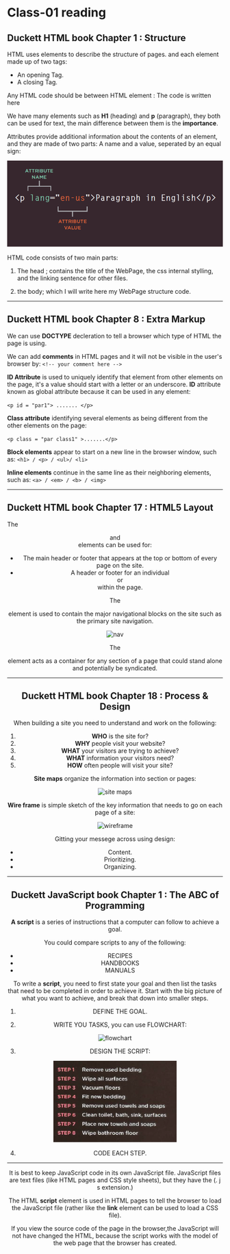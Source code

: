 # Class-01 reading

## Duckett HTML book Chapter 1 : Structure

HTML uses elements to describe the structure of pages. and each element made up of two tags:
* An opening Tag.
* A closing Tag.

Any HTML code should be between HTML element : <HTML> The code is written here </HTML>

We have many elements such as **H1** (heading) and **p** (paragraph), they both can be used for text, the main difference between them is the **importance**.

Attributes provide additional information about the contents of an element, and they are made of two parts: A name and a value, seperated by an equal sign:


<img src="class1-1.PNG" alt="Attributes" />
 


HTML code consists of two main parts:
1. The head ; contains the title of the WebPage, the css internal stylling, and the linking sentence for other files.

2. the body; which I will write here my WebPage structure code.

----

## Duckett HTML book Chapter 8 : Extra Markup

We can use **DOCTYPE** decleration to tell a browser which type of HTML the page is using.

We can add **comments** in HTML pages and it will not be visible in the user's browser by:
`<!-- your comment here -->` 

**ID Attribute** is used to uniquely identify that element from other elements on the page, it's a value should start with a letter or an underscore. **ID** attribute known as global attribute because it can be used in any element:

`<p id = "par1"> ....... </p>`

**Class attribute** identifying several elements as being different from the other elements on the page:

`<p class = "par class1" >.......</p>`

**Block elements** appear to start on a new line in the browser window, such as:
`<h1> / <p> / <ul>/ <li>`

**Inline elements** continue in the same line as their neighboring elements, such as:
`<a> / <em> / <b> / <img>`

----


## Duckett HTML book Chapter 17 : HTML5 Layout

The **<header>** and **<footer>** elements can be used for:
* The main header or footer that appears at the top or bottom of every page on the
site.
* A header or footer for an individual **<article>** or **<section>** within the page.

The **<nav>** element is used to contain the major navigational blocks on the site such as the primary site navigation.

<img src="=class1-2.PNG" alt="nav" />

The **<article>** element acts as a container for any section of a page that could stand alone and potentially be syndicated.

----

## Duckett HTML book Chapter 18 : Process & Design

When building a site you need to understand and work on the following:

1. **WHO** is the site for?
2. **WHY** people visit your website?
3. **WHAT** your visitors are trying to achieve?
4. **WHAT** information your visitors need? 
5. **HOW** often people will visit your site?


**Site maps** organize the information into section or pages:

![site maps](https://landing.moqups.com/img/content/diagrams/site-maps/ecommerce-shop-sitemap-template.png)

**Wire frame** is simple sketch of the key information that needs to go on each page of a site:

![wireframe](https://www.uprightcommunications.com/wp-content/uploads/2017/12/wireframe-sample.gif)

Gitting your messege across using design:
* Content.
* Prioritizing.
* Organizing.

----

## Duckett JavaScript book Chapter 1 : The ABC of Programming

**A script** is a series of instructions that a computer can follow to achieve a goal.

You could compare scripts to any of the following:
* RECIPES
* HANDBOOKS
* MANUALS

To write a **script**, you need to first state your goal and then list the tasks that need to be completed in order to achieve it. Start with the big picture of what you want to achieve, and break that down into smaller steps.
1. DEFINE THE GOAL.

2. WRITE YOU TASKS, you can use FLOWCHART:

![flowchart](https://cacoo.com/wp-app/uploads/2020/07/basic-flowchart-template@2x.png)

3. DESIGN THE SCRIPT:

<img src="class1-3.PNG" alt="steps" />

4. CODE EACH STEP.


----

It is best to keep JavaScript code in its own JavaScript file. JavaScript files are text files (like HTML pages and CSS style sheets), but they have the (. j s extension.)

The HTML **script** element is used in HTML pages to tell the browser to load the JavaScript file (rather like the **link** element can be used to load a CSS file).

If you view the source code of the page in the browser,the JavaScript will not have changed the HTML, because the script works with the model of the web page that the browser has created.








